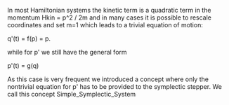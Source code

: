 In most Hamiltonian systems the kinetic term is a quadratic term in the momentum Hkin = p^2 / 2m and in many cases it is possible to rescale coordinates and set m=1 which leads to a trivial equation of motion:

q'(t) = f(p) = p.

while for p' we still have the general form

p'(t) = g(q)

As this case is very frequent we introduced a concept where only the nontrivial equation for p' has to be provided to the symplectic stepper. We call this concept Simple_Symplectic_System
